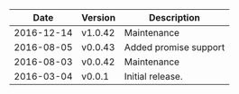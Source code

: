 | Date        | Version | Description |
| ----------- | ------- | ----------- |
| 2016-12-14  | v1.0.42 | Maintenance |
| 2016-08-05  | v0.0.43 | Added promise support |
| 2016-08-03  | v0.0.42 | Maintenance |
| 2016-03-04  | v0.0.1  | Initial release. |
